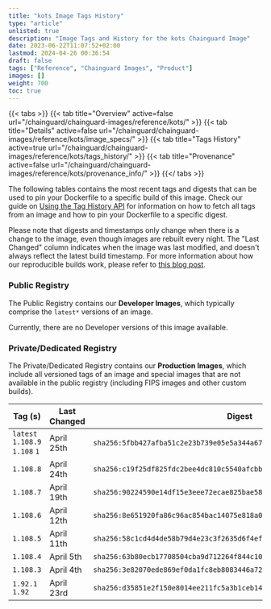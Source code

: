 ```yaml
---
title: "kots Image Tags History"
type: "article"
unlisted: true
description: "Image Tags and History for the kots Chainguard Image"
date: 2023-06-22T11:07:52+02:00
lastmod: 2024-04-26 00:36:54
draft: false
tags: ["Reference", "Chainguard Images", "Product"]
images: []
weight: 700
toc: true
---
```


{{< tabs >}}
{{< tab title="Overview" active=false url="/chainguard/chainguard-images/reference/kots/" >}}
{{< tab title="Details" active=false url="/chainguard/chainguard-images/reference/kots/image_specs/" >}}
{{< tab title="Tags History" active=true url="/chainguard/chainguard-images/reference/kots/tags_history/" >}}
{{< tab title="Provenance" active=false url="/chainguard/chainguard-images/reference/kots/provenance_info/" >}}
{{</ tabs >}}

The following tables contains the most recent tags and digests that can be used to pin your Dockerfile to a specific build of this image. Check our guide on [Using the Tag History API](/chainguard/chainguard-images/using-the-tag-history-api/) for information on how to fetch all tags from an image and how to pin your Dockerfile to a specific digest.

Please note that digests and timestamps only change when there is a change to the image, even though images are rebuilt every night. The "Last Changed" column indicates when the image was last modified, and doesn't always reflect the latest build timestamp. For more information about how our reproducible builds work, please refer to [this blog post](https://www.chainguard.dev/unchained/reproducing-chainguards-reproducible-image-builds).

### Public Registry
The Public Registry contains our **Developer Images**, which typically comprise the `latest*` versions of an image.

Currently, there are no Developer versions of this image available.

### Private/Dedicated Registry
The Private/Dedicated Registry contains our **Production Images**, which include all versioned tags of an image and special images that are not available in the public registry (including FIPS images and other custom builds).

| Tag (s)                         | Last Changed | Digest                                                                    |
|---------------------------------|--------------|---------------------------------------------------------------------------|
|  `latest` `1.108.9` `1.108` `1` | April 25th   | `sha256:5fbb427afba51c2e23b739e05e5a344a678c726ad6b2145ec4f5a624e45f2791` |
|  `1.108.8`                      | April 24th   | `sha256:c19f25df825fdc2bee4dc810c5540afcbbd6b4f1f72aa6c7f28900bd37d91c99` |
|  `1.108.7`                      | April 19th   | `sha256:90224590e14df15e3eee72ecae825bae584acbfb47f605dc06705c2b99a7c4a1` |
|  `1.108.6`                      | April 12th   | `sha256:8e651920fa86c96ac854bac14075e818a02f940de1daa775169d880b42f29d4a` |
|  `1.108.5`                      | April 11th   | `sha256:58c1cd4d4de58b79d4e23c3f2635d6f4efee65f9deb6ccdd0c9c17d5d55dcb34` |
|  `1.108.4`                      | April 5th    | `sha256:63b80ecb17708504cba9d712264f844c1025828b9ca02c852b3f0458623f1ea1` |
|  `1.108.3`                      | April 4th    | `sha256:3e82070ede869ef0da1fc8eb8083446a725faace6afd2682e943c45e955d0afe` |
|  `1.92.1` `1.92`                | April 23rd   | `sha256:d35851e2f150e8014ee211fc5a3b1ceb1439b97334fcf55579a1dab889438b9a` |

